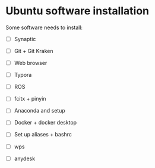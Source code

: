 # Ubuntu software installation

Some software needs to install:

- [ ] Synaptic 
- [ ] Git + Git Kraken
- [ ] Web browser
- [ ] Typora
- [ ] ROS
- [ ] fcitx + pinyin
- [ ] Anaconda and setup
- [ ] Docker + docker desktop
- [ ] Set up aliases + bashrc
- [ ] wps
- [ ] anydesk

